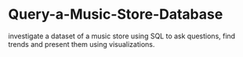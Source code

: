 # Query-a-Music-Store-Database
investigate a dataset of a music store using SQL to ask questions, find trends and present them using visualizations.
